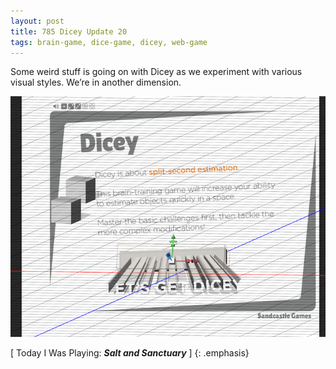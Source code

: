 ```yaml
---
layout: post
title: 785 Dicey Update 20
tags: brain-game, dice-game, dicey, web-game
---
```

Some weird stuff is going on with Dicey as we experiment with various visual styles.  We’re in another dimension.

![dicey1](/img/games/783_Dicey_Update_019.png "Dicey 01")

[ Today I Was Playing: ***Salt and Sanctuary*** ]
{: .emphasis}

